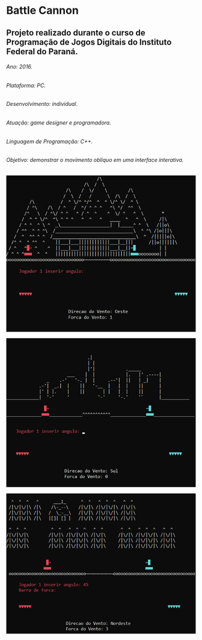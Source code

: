 # Battle Cannon
## Projeto realizado durante o curso de Programação de Jogos Digitais do Instituto Federal do Paraná.
###### Ano: 2016.
###### Plataforma: PC.
###### Desenvolvimento: individual.
###### Atuação: game designer e programadora.
###### Linguagem de Programação: C++.
###### Objetivo: demonstrar o movimento oblíquo em uma interface interativa.

![Battle Cannon mapa 1](https://github.com/abressam/battle-cannon/blob/main/map1.png)

![Battle Cannon mapa 2](https://github.com/abressam/battle-cannon/blob/main/map2.png)

![Battle Cannon mapa 3](https://github.com/abressam/battle-cannon/blob/main/map3.png)
